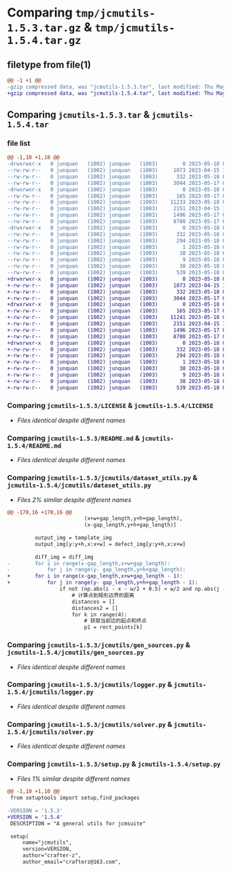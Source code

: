 # Comparing `tmp/jcmutils-1.5.3.tar.gz` & `tmp/jcmutils-1.5.4.tar.gz`

## filetype from file(1)

```diff
@@ -1 +1 @@
-gzip compressed data, was "jcmutils-1.5.3.tar", last modified: Thu May 18 08:41:29 2023, max compression
+gzip compressed data, was "jcmutils-1.5.4.tar", last modified: Thu May 18 08:47:25 2023, max compression
```

## Comparing `jcmutils-1.5.3.tar` & `jcmutils-1.5.4.tar`

### file list

```diff
@@ -1,18 +1,18 @@
-drwxrwxr-x   0 junquan   (1002) junquan   (1003)        0 2023-05-18 08:41:29.316414 jcmutils-1.5.3/
--rw-rw-r--   0 junquan   (1002) junquan   (1003)     1073 2023-04-15 12:55:54.000000 jcmutils-1.5.3/LICENSE
--rw-rw-r--   0 junquan   (1002) junquan   (1003)      332 2023-05-18 08:41:29.316414 jcmutils-1.5.3/PKG-INFO
--rw-rw-r--   0 junquan   (1002) junquan   (1003)     3044 2023-05-17 04:08:25.000000 jcmutils-1.5.3/README.md
-drwxrwxr-x   0 junquan   (1002) junquan   (1003)        0 2023-05-18 08:41:29.316414 jcmutils-1.5.3/jcmutils/
--rw-rw-r--   0 junquan   (1002) junquan   (1003)      165 2023-05-17 04:08:25.000000 jcmutils-1.5.3/jcmutils/__init__.py
--rw-rw-r--   0 junquan   (1002) junquan   (1003)    11233 2023-05-18 08:41:02.000000 jcmutils-1.5.3/jcmutils/dataset_utils.py
--rw-rw-r--   0 junquan   (1002) junquan   (1003)     2151 2023-04-15 12:55:54.000000 jcmutils-1.5.3/jcmutils/gen_sources.py
--rw-rw-r--   0 junquan   (1002) junquan   (1003)     1496 2023-05-17 04:08:25.000000 jcmutils-1.5.3/jcmutils/logger.py
--rw-rw-r--   0 junquan   (1002) junquan   (1003)     8780 2023-05-17 04:08:25.000000 jcmutils-1.5.3/jcmutils/solver.py
-drwxrwxr-x   0 junquan   (1002) junquan   (1003)        0 2023-05-18 08:41:29.316414 jcmutils-1.5.3/jcmutils.egg-info/
--rw-rw-r--   0 junquan   (1002) junquan   (1003)      332 2023-05-18 08:41:29.000000 jcmutils-1.5.3/jcmutils.egg-info/PKG-INFO
--rw-rw-r--   0 junquan   (1002) junquan   (1003)      294 2023-05-18 08:41:29.000000 jcmutils-1.5.3/jcmutils.egg-info/SOURCES.txt
--rw-rw-r--   0 junquan   (1002) junquan   (1003)        1 2023-05-18 08:41:29.000000 jcmutils-1.5.3/jcmutils.egg-info/dependency_links.txt
--rw-rw-r--   0 junquan   (1002) junquan   (1003)       38 2023-05-18 08:41:29.000000 jcmutils-1.5.3/jcmutils.egg-info/requires.txt
--rw-rw-r--   0 junquan   (1002) junquan   (1003)        9 2023-05-18 08:41:29.000000 jcmutils-1.5.3/jcmutils.egg-info/top_level.txt
--rw-rw-r--   0 junquan   (1002) junquan   (1003)       38 2023-05-18 08:41:29.316414 jcmutils-1.5.3/setup.cfg
--rw-rw-r--   0 junquan   (1002) junquan   (1003)      539 2023-05-18 08:40:39.000000 jcmutils-1.5.3/setup.py
+drwxrwxr-x   0 junquan   (1002) junquan   (1003)        0 2023-05-18 08:47:25.269401 jcmutils-1.5.4/
+-rw-rw-r--   0 junquan   (1002) junquan   (1003)     1073 2023-04-15 12:55:54.000000 jcmutils-1.5.4/LICENSE
+-rw-rw-r--   0 junquan   (1002) junquan   (1003)      332 2023-05-18 08:47:25.269401 jcmutils-1.5.4/PKG-INFO
+-rw-rw-r--   0 junquan   (1002) junquan   (1003)     3044 2023-05-17 04:08:25.000000 jcmutils-1.5.4/README.md
+drwxrwxr-x   0 junquan   (1002) junquan   (1003)        0 2023-05-18 08:47:25.269401 jcmutils-1.5.4/jcmutils/
+-rw-rw-r--   0 junquan   (1002) junquan   (1003)      165 2023-05-17 04:08:25.000000 jcmutils-1.5.4/jcmutils/__init__.py
+-rw-rw-r--   0 junquan   (1002) junquan   (1003)    11241 2023-05-18 08:47:00.000000 jcmutils-1.5.4/jcmutils/dataset_utils.py
+-rw-rw-r--   0 junquan   (1002) junquan   (1003)     2151 2023-04-15 12:55:54.000000 jcmutils-1.5.4/jcmutils/gen_sources.py
+-rw-rw-r--   0 junquan   (1002) junquan   (1003)     1496 2023-05-17 04:08:25.000000 jcmutils-1.5.4/jcmutils/logger.py
+-rw-rw-r--   0 junquan   (1002) junquan   (1003)     8780 2023-05-17 04:08:25.000000 jcmutils-1.5.4/jcmutils/solver.py
+drwxrwxr-x   0 junquan   (1002) junquan   (1003)        0 2023-05-18 08:47:25.269401 jcmutils-1.5.4/jcmutils.egg-info/
+-rw-rw-r--   0 junquan   (1002) junquan   (1003)      332 2023-05-18 08:47:25.000000 jcmutils-1.5.4/jcmutils.egg-info/PKG-INFO
+-rw-rw-r--   0 junquan   (1002) junquan   (1003)      294 2023-05-18 08:47:25.000000 jcmutils-1.5.4/jcmutils.egg-info/SOURCES.txt
+-rw-rw-r--   0 junquan   (1002) junquan   (1003)        1 2023-05-18 08:47:25.000000 jcmutils-1.5.4/jcmutils.egg-info/dependency_links.txt
+-rw-rw-r--   0 junquan   (1002) junquan   (1003)       38 2023-05-18 08:47:25.000000 jcmutils-1.5.4/jcmutils.egg-info/requires.txt
+-rw-rw-r--   0 junquan   (1002) junquan   (1003)        9 2023-05-18 08:47:25.000000 jcmutils-1.5.4/jcmutils.egg-info/top_level.txt
+-rw-rw-r--   0 junquan   (1002) junquan   (1003)       38 2023-05-18 08:47:25.269401 jcmutils-1.5.4/setup.cfg
+-rw-rw-r--   0 junquan   (1002) junquan   (1003)      539 2023-05-18 08:47:05.000000 jcmutils-1.5.4/setup.py
```

### Comparing `jcmutils-1.5.3/LICENSE` & `jcmutils-1.5.4/LICENSE`

 * *Files identical despite different names*

### Comparing `jcmutils-1.5.3/README.md` & `jcmutils-1.5.4/README.md`

 * *Files identical despite different names*

### Comparing `jcmutils-1.5.3/jcmutils/dataset_utils.py` & `jcmutils-1.5.4/jcmutils/dataset_utils.py`

 * *Files 2% similar despite different names*

```diff
@@ -170,16 +170,16 @@
                         (x+w+gap_length,y+h+gap_length),
                         (x-gap_length,y+h+gap_length)]
 
         output_img = template_img
         output_img[y:y+h,x:x+w] = defect_img[y:y+h,x:x+w]
 
         diff_img = diff_img
-        for i in range(x-gap_length,x+w+gap_length):
-            for j in range(y- gap_length,y+h+gap_length):
+        for i in range(x-gap_length,x+w+gap_length - 1):
+            for j in range(y- gap_length,y+h+gap_length - 1):
                 if not (np.abs(i - x - w/2 + 0.5) < w/2 and np.abs(j - y - h/2 +0.5) < h/2):
                     # 计算点到矩形边界的距离
                     distances = []
                     distances2 = []
                     for k in range(4):
                         # 获取当前边的起点和终点
                         p1 = rect_points[k]
```

### Comparing `jcmutils-1.5.3/jcmutils/gen_sources.py` & `jcmutils-1.5.4/jcmutils/gen_sources.py`

 * *Files identical despite different names*

### Comparing `jcmutils-1.5.3/jcmutils/logger.py` & `jcmutils-1.5.4/jcmutils/logger.py`

 * *Files identical despite different names*

### Comparing `jcmutils-1.5.3/jcmutils/solver.py` & `jcmutils-1.5.4/jcmutils/solver.py`

 * *Files identical despite different names*

### Comparing `jcmutils-1.5.3/setup.py` & `jcmutils-1.5.4/setup.py`

 * *Files 1% similar despite different names*

```diff
@@ -1,10 +1,10 @@
 from setuptools import setup,find_packages
 
-VERSION = '1.5.3'
+VERSION = '1.5.4'
 DESCRIPTION = "A general utils for jcmsuite"
 
 setup(
     name="jcmutils",
     version=VERSION,
     author="crafter-z",
     author_email="crafterz@163.com",
```

